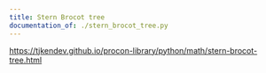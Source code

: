 ```yaml
---
title: Stern Brocot tree
documentation_of: ./stern_brocot_tree.py
---
```


https://tjkendev.github.io/procon-library/python/math/stern-brocot-tree.html